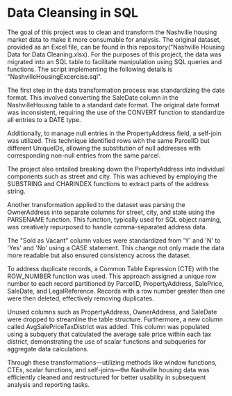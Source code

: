 # Data Cleansing in SQL 

The goal of this project was to clean and transform the Nashville housing market data to make it more consumable for analysis. The original dataset, provided as an Excel file, can be found in this repository("Nashville Housing Data for Data Cleaning.xlsx). For the purposes of this project, the data was migrated into an SQL table to facilitate manipulation using SQL queries and functions. The script implementing the following details is "NashvilleHousingExcercise.sql".

The first step in the data transformation process was standardizing the date format. This involved converting the SaleDate column in the NashvilleHousing table to a standard date format. The original date format was inconsistent, requiring the use of the CONVERT function to standardize all entries to a DATE type.

Additionally, to manage null entries in the PropertyAddress field, a self-join was utilized. This technique identified rows with the same ParcelID but different UniqueIDs, allowing the substitution of null addresses with corresponding non-null entries from the same parcel.

The project also entailed breaking down the PropertyAddress into individual components such as street and city. This was achieved by employing the SUBSTRING and CHARINDEX functions to extract parts of the address string.

Another transformation applied to the dataset was parsing the OwnerAddress into separate columns for street, city, and state using the PARSENAME function. This function, typically used for SQL object naming, was creatively repurposed to handle comma-separated address data.

The "Sold as Vacant" column values were standardized from 'Y' and 'N' to 'Yes' and 'No' using a CASE statement. This change not only made the data more readable but also ensured consistency across the dataset.

To address duplicate records, a Common Table Expression (CTE) with the ROW_NUMBER function was used. This approach assigned a unique row number to each record partitioned by ParcelID, PropertyAddress, SalePrice, SaleDate, and LegalReference. Records with a row number greater than one were then deleted, effectively removing duplicates.

Unused columns such as PropertyAddress, OwnerAddress, and SaleDate were dropped to streamline the table structure. Furthermore, a new column called AvgSalePriceTaxDistrict was added. This column was populated using a subquery that calculated the average sale price within each tax district, demonstrating the use of scalar functions and subqueries for aggregate data calculations.

Through these transformations—utilizing methods like window functions, CTEs, scalar functions, and self-joins—the Nashville housing data was efficiently cleaned and restructured for better usability in subsequent analysis and reporting tasks.






